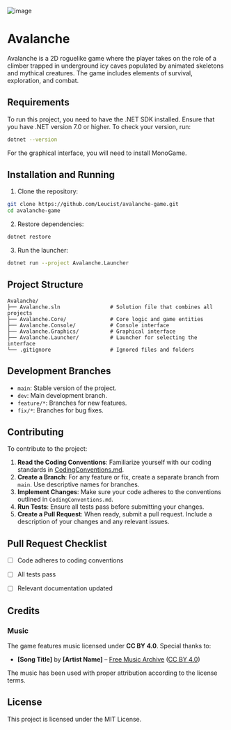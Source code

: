 ![image](https://github.com/user-attachments/assets/9f39a34a-1ef6-44d4-a97d-fcfd7ba50375)


# Avalanche

Avalanche is a 2D roguelike game where the player takes on the role of a climber trapped in underground icy caves populated by animated skeletons and mythical creatures. The game includes elements of survival, exploration, and combat.

## Requirements

To run this project, you need to have the .NET SDK installed. Ensure that you have .NET version 7.0 or higher. To check your version, run:

```bash
dotnet --version
```

For the graphical interface, you will need to install MonoGame.

## Installation and Running

1. Clone the repository:
```bash
git clone https://github.com/Leucist/avalanche-game.git
cd avalanche-game
```

2. Restore dependencies:
```bash
dotnet restore
```

3. Run the launcher:
```bash
dotnet run --project Avalanche.Launcher
```

## Project Structure

```
Avalanche/
├── Avalanche.sln                # Solution file that combines all projects
├── Avalanche.Core/              # Core logic and game entities
├── Avalanche.Console/           # Console interface
├── Avalanche.Graphics/          # Graphical interface
├── Avalanche.Launcher/          # Launcher for selecting the interface
└── .gitignore                   # Ignored files and folders
```

## Development Branches

- `main`: Stable version of the project.
- `dev`: Main development branch.
- `feature/*`: Branches for new features.
- `fix/*`: Branches for bug fixes.

## Contributing

To contribute to the project:

1. **Read the Coding Conventions**: Familiarize yourself with our coding standards in [CodingConventions.md](CodingConventions.md).
2. **Create a Branch**: For any feature or fix, create a separate branch from `main`. Use descriptive names for branches.
3. **Implement Changes**: Make sure your code adheres to the conventions outlined in `CodingConventions.md`.
4. **Run Tests**: Ensure all tests pass before submitting your changes.
5. **Create a Pull Request**: When ready, submit a pull request. Include a description of your changes and any relevant issues.


## Pull Request Checklist

- [ ] Code adheres to coding conventions
- [ ] All tests pass
- [ ] Relevant documentation updated


## Credits

### Music
The game features music licensed under **CC BY 4.0**. Special thanks to:

- **[Song Title]** by **[Artist Name]** – [Free Music Archive](https://freemusicarchive.org/) ([CC BY 4.0](https://creativecommons.org/licenses/by/4.0/))

The music has been used with proper attribution according to the license terms.


## License

This project is licensed under the MIT License.
